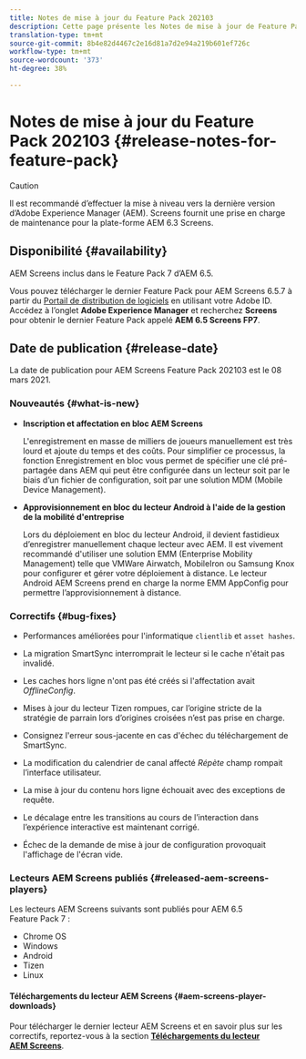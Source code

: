 ```yaml
---
title: Notes de mise à jour du Feature Pack 202103
description: Cette page présente les Notes de mise à jour de Feature Pack 202103.
translation-type: tm+mt
source-git-commit: 8b4e82d4467c2e16d81a7d2e94a219b601ef726c
workflow-type: tm+mt
source-wordcount: '373'
ht-degree: 38%

---
```



# Notes de mise à jour du Feature Pack 202103 {#release-notes-for-feature-pack}

>[!CAUTION]
>Il est recommandé d’effectuer la mise à niveau vers la dernière version d’Adobe Experience Manager (AEM). Screens fournit une prise en charge de maintenance pour la plate-forme AEM 6.3 Screens.

## Disponibilité {#availability}

AEM Screens inclus dans le Feature Pack 7 d’AEM 6.5.

Vous pouvez télécharger le dernier Feature Pack pour AEM Screens 6.5.7 à partir du [Portail de distribution de logiciels](https://experience.adobe.com/#/downloads/content/software-distribution/en/aem.html) en utilisant votre Adobe ID. Accédez à l’onglet **Adobe Experience Manager** et recherchez **Screens** pour obtenir le dernier Feature Pack appelé **AEM 6.5 Screens FP7**.

## Date de publication {#release-date}

La date de publication pour AEM Screens Feature Pack 202103 est le 08 mars 2021.

### Nouveautés {#what-is-new}

* **Inscription et affectation en bloc AEM Screens**

   L&#39;enregistrement en masse de milliers de joueurs manuellement est très lourd et ajoute du temps et des coûts. Pour simplifier ce processus, la fonction Enregistrement en bloc vous permet de spécifier une clé pré-partagée dans AEM qui peut être configurée dans un lecteur soit par le biais d’un fichier de configuration, soit par une solution MDM (Mobile Device Management).

* **Approvisionnement en bloc du lecteur Android à l&#39;aide de la gestion de la mobilité d&#39;entreprise**

   Lors du déploiement en bloc du lecteur Android, il devient fastidieux d’enregistrer manuellement chaque lecteur avec AEM. Il est vivement recommandé d&#39;utiliser une solution EMM (Enterprise Mobility Management) telle que VMWare Airwatch, MobileIron ou Samsung Knox pour configurer et gérer votre déploiement à distance. Le lecteur Android AEM Screens prend en charge la norme EMM AppConfig pour permettre l’approvisionnement à distance.


### Correctifs {#bug-fixes}

* Performances améliorées pour l&#39;informatique `clientlib` et `asset hashes`.

* La migration SmartSync interromprait le lecteur si le cache n&#39;était pas invalidé.

* Les caches hors ligne n&#39;ont pas été créés si l&#39;affectation avait *OfflineConfig*.

* Mises à jour du lecteur Tizen rompues, car l’origine stricte de la stratégie de parrain lors d’origines croisées n’est pas prise en charge.

* Consignez l&#39;erreur sous-jacente en cas d&#39;échec du téléchargement de SmartSync.

* La modification du calendrier de canal affecté *Répète* champ rompait l’interface utilisateur.

* La mise à jour du contenu hors ligne échouait avec des exceptions de requête.

* Le décalage entre les transitions au cours de l’interaction dans l’expérience interactive est maintenant corrigé.

* Échec de la demande de mise à jour de configuration provoquait l&#39;affichage de l&#39;écran vide.

### Lecteurs AEM Screens publiés {#released-aem-screens-players}

Les lecteurs AEM Screens suivants sont publiés pour AEM 6.5 Feature Pack 7 :

* Chrome OS
* Windows
* Android
* Tizen
* Linux

#### Téléchargements du lecteur AEM Screens {#aem-screens-player-downloads}

Pour télécharger le dernier lecteur AEM Screens et en savoir plus sur les correctifs, reportez-vous à la section **[Téléchargements du lecteur AEM Screens](https://download.macromedia.com/screens/index.html)**.
